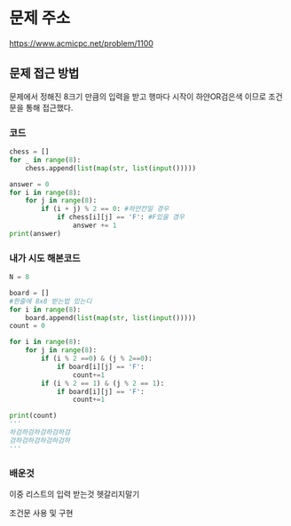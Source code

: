 # 문제 주소
https://www.acmicpc.net/problem/1100

## 문제 접근 방법
문제에서 정해진 8크기 만큼의 입력을 받고 행마다 시작이 하얀OR검은색 이므로 조건문을 통해 접근했다. 

### 코드
```python
chess = []
for _ in range(8):
    chess.append(list(map(str, list(input()))))

answer = 0
for i in range(8):
    for j in range(8):
        if (i + j) % 2 == 0: #하얀칸일 경우
            if chess[i][j] == 'F': #F있을 경우
                answer += 1
print(answer)
```

### 내가 시도 해본코드 

```python
N = 8

board = []
#한줄에 8x8 받는법 있는디
for i in range(8):
    board.append(list(map(str, list(input()))))
count = 0

for i in range(8):
    for j in range(8):
        if (i % 2 ==0) & (j % 2==0):
            if board[i][j] == 'F':
                count+=1
        if (i % 2 == 1) & (j % 2 == 1):
            if board[i][j] == 'F':
                count+=1

print(count)
'''
하검하검하검하검하검
검하검하검하검하검하
'''

```

### 배운것
이중 리스트의 입력 받는것 헷갈리지말기
<br>

조건문 사용 및 구현 